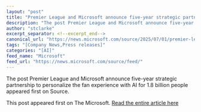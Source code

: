 ```yaml
---
layout: "post"
title: "Premier League and Microsoft announce five-year strategic partnership to personalize the fan experience with AI for 1.8 billion people"
description: "The post Premier League and Microsoft announce five-year strategic partnership to personalize the fa..."
author: "stclarke"
excerpt_separator: <!--excerpt_end-->
canonical_url: "https://news.microsoft.com/source/2025/07/01/premier-league-and-microsoft-announce-five-year-strategic-partnership-to-personalize-the-fan-experience-with-ai-for-1-8-billion-people/"
tags: "[Company News,Press releases]"
categories: "[AI]"
feed_name: "Microsoft"
feed_url: "https://news.microsoft.com/source/feed/"
---
```


The post Premier League and Microsoft announce five-year strategic partnership to personalize the fan experience with AI for 1.8 billion people appeared first on Source.

This post appeared first on The Microsoft. [Read the entire article here](https://news.microsoft.com/source/2025/07/01/premier-league-and-microsoft-announce-five-year-strategic-partnership-to-personalize-the-fan-experience-with-ai-for-1-8-billion-people/)
